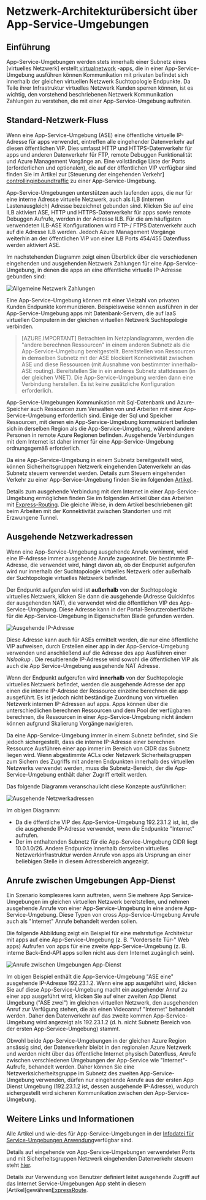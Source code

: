 <properties 
    pageTitle="Netzwerk-Architekturübersicht über App-Service-Umgebungen" 
    description="Übersicht über Architektur Netzwerk Suchtopologie OfApp Service-Umgebungen." 
    services="app-service" 
    documentationCenter="" 
    authors="stefsch" 
    manager="wpickett" 
    editor=""/>

<tags 
    ms.service="app-service" 
    ms.workload="na" 
    ms.tgt_pltfrm="na" 
    ms.devlang="na" 
    ms.topic="article" 
    ms.date="10/04/2016" 
    ms.author="stefsch"/>   

# <a name="network-architecture-overview-of-app-service-environments"></a>Netzwerk-Architekturübersicht über App-Service-Umgebungen

## <a name="introduction"></a>Einführung ##
App-Service-Umgebungen werden stets innerhalb einer Subnetz eines [virtuelles Netzwerk] erstellt[ virtualnetwork] -apps, die in einer App-Service-Umgebung ausführen können Kommunikation mit privaten befindet sich innerhalb der gleichen virtuellen Netzwerk Suchtopologie Endpunkte.  Da Teile ihrer Infrastruktur virtuelles Netzwerk Kunden sperren können, ist es wichtig, den vorstehend beschriebenen Netzwerk Kommunikation Zahlungen zu verstehen, die mit einer App-Service-Umgebung auftreten.

## <a name="general-network-flow"></a>Standard-Netzwerk-Fluss ##
 
Wenn eine App-Service-Umgebung (ASE) eine öffentliche virtuelle IP-Adresse für apps verwendet, eintreffen alle eingehender Datenverkehr auf diesen öffentlichen VIP.  Dies umfasst HTTP und HTTPS-Datenverkehr für apps und anderen Datenverkehr für FTP, remote Debuggen Funktionalität und Azure Management Vorgänge an.  Eine vollständige Liste der Ports (erforderlichen und optionalen), die auf der öffentlichen VIP verfügbar sind finden Sie im Artikel zur [Steuerung der eingehenden Verkehr] [ controllinginboundtraffic] zu einer App-Service-Umgebung. 

App-Service-Umgebungen unterstützen auch laufenden apps, die nur für eine interne Adresse virtuelle Netzwerk, auch als ILB (internen Lastenausgleich) Adresse bezeichnet gebunden sind.  Klicken Sie auf eine ILB aktiviert ASE, HTTP und HTTPS-Datenverkehr für apps sowie remote Debuggen Aufrufe, werden in der Adresse ILB.  Für die am häufigsten verwendeten ILB-ASE Konfigurationen wird FTP-/ FTPS Datenverkehr auch auf die Adresse ILB werden.  Jedoch Azure Management Vorgänge weiterhin an der öffentlichen VIP von einer ILB Ports 454/455 Datenfluss werden aktiviert ASE.

Im nachstehenden Diagramm zeigt einen Überblick über die verschiedenen eingehenden und ausgehenden Netzwerk Zahlungen für eine App-Service-Umgebung, in denen die apps an eine öffentliche virtuelle IP-Adresse gebunden sind:

![Allgemeine Netzwerk Zahlungen][GeneralNetworkFlows]

Eine App-Service-Umgebung können mit einer Vielzahl von privaten Kunden Endpunkte kommunizieren.  Beispielsweise können ausführen in der App-Service-Umgebung apps mit Datenbank-Servern, die auf IaaS virtuellen Computern in der gleichen virtuellen Netzwerk Suchtopologie verbinden.

>[AZURE.IMPORTANT] Betrachten im Netzplandiagramm, werden die "andere berechnen Ressourcen" in einem anderen Subnetz als die App-Service-Umgebung bereitgestellt. Bereitstellen von Ressourcen in demselben Subnetz mit der ASE blockiert Konnektivität zwischen ASE und diese Ressourcen (mit Ausnahme von bestimmter innerhalb-ASE routing). Bereitstellen Sie in ein anderes Subnetz stattdessen (in der gleichen VNET). Die App-Service-Umgebung werden dann eine Verbindung herstellen. Es ist keine zusätzliche Konfiguration erforderlich.

App-Service-Umgebungen Kommunikation mit Sql-Datenbank und Azure-Speicher auch Ressourcen zum Verwalten von und Arbeiten mit einer App-Service-Umgebung erforderlich sind.  Einige der Sql und Speicher Ressourcen, mit denen ein App-Service-Umgebung kommuniziert befinden sich in derselben Region als die App-Service-Umgebung, während andere Personen in remote Azure Regionen befinden.  Ausgehende Verbindungen mit dem Internet ist daher immer für eine App-Service-Umgebung ordnungsgemäß erforderlich. 

Da eine App-Service-Umgebung in einem Subnetz bereitgestellt wird, können Sicherheitsgruppen Netzwerk eingehenden Datenverkehr an das Subnetz steuern verwendet werden.  Details zum Steuern eingehenden Verkehr zu einer App-Service-Umgebung finden Sie im folgenden [Artikel][controllinginboundtraffic].

Details zum ausgehende Verbindung mit dem Internet in einer App-Service-Umgebung ermöglichen finden Sie im folgenden Artikel über das Arbeiten mit [Express-Routing][ExpressRoute].  Die gleiche Weise, in dem Artikel beschriebenen gilt beim Arbeiten mit der Konnektivität zwischen Standorten und mit Erzwungene Tunnel.

## <a name="outbound-network-addresses"></a>Ausgehende Netzwerkadressen ##
Wenn eine App-Service-Umgebung ausgehende Anrufe vornimmt, wird eine IP-Adresse immer ausgehende Anrufe zugeordnet.  Die bestimmte IP-Adresse, die verwendet wird, hängt davon ab, ob der Endpunkt aufgerufen wird nur innerhalb der Suchtopologie virtuelles Netzwerk oder außerhalb der Suchtopologie virtuelles Netzwerk befindet.

Der Endpunkt aufgerufen wird ist **außerhalb** von der Suchtopologie virtuelles Netzwerk, klicken Sie dann die ausgehende (Adresse QuickInfos der ausgehenden NAT), die verwendet wird die öffentlichen VIP des App-Service-Umgebung.  Diese Adresse kann in der Portal-Benutzeroberfläche für die App-Service-Umgebung in Eigenschaften Blade gefunden werden.
 
![Ausgehende IP-Adresse][OutboundIPAddress]

Diese Adresse kann auch für ASEs ermittelt werden, die nur eine öffentliche VIP aufweisen, durch Erstellen einer app in der App-Service-Umgebung verwenden und anschließend auf die Adresse des app Ausführen einer *Nslookup* . Die resultierende IP-Adresse wird sowohl die öffentlichen VIP als auch die App Service-Umgebung ausgehende NAT Adresse.

Wenn der Endpunkt aufgerufen wird **innerhalb** von der Suchtopologie virtuelles Netzwerk befindet, werden die ausgehende Adresse der app einen die interne IP-Adresse der Ressource einzelne berechnen die app ausgeführt.  Es ist jedoch nicht beständige Zuordnung von virtuellen Netzwerk internen IP-Adressen auf apps.  Apps können über die unterschiedlichen berechnen Ressourcen und dem Pool der verfügbaren berechnen, die Ressourcen in einer App-Service-Umgebung nicht ändern können aufgrund Skalierung Vorgänge navigieren.

Da eine App-Service-Umgebung immer in einem Subnetz befindet, sind Sie jedoch sichergestellt, dass die interne IP-Adresse einer berechnen Ressource Ausführen einer app immer im Bereich von CIDR das Subnetz liegen wird.  Wenn abgestimmte ACLs oder Netzwerk Sicherheitsgruppen zum Sichern des Zugriffs mit anderen Endpunkten innerhalb des virtuellen Netzwerks verwendet werden, muss die Subnetz-Bereich, der die App-Service-Umgebung enthält daher Zugriff erteilt werden.

Das folgende Diagramm veranschaulicht diese Konzepte ausführlicher:

![Ausgehende Netzwerkadressen][OutboundNetworkAddresses]

Im obigen Diagramm:

- Da die öffentliche VIP des App-Service-Umgebung 192.23.1.2 ist, ist, die die ausgehende IP-Adresse verwendet, wenn die Endpunkte "Internet" aufrufen.
- Der im enthaltenden Subnetz für die App-Service-Umgebung CIDR liegt 10.0.1.0/26.  Andere Endpunkte innerhalb derselben virtuelles Netzwerkinfrastruktur werden Anrufe von apps als Ursprung an einer beliebigen Stelle in diesem Adressbereich angezeigt.

## <a name="calls-between-app-service-environments"></a>Anrufe zwischen Umgebungen App-Dienst ##
Ein Szenario komplexeres kann auftreten, wenn Sie mehrere App Service-Umgebungen im gleichen virtuellen Netzwerk bereitstellen, und nehmen ausgehende Anrufe von einer App-Service-Umgebung in eine andere App-Service-Umgebung.  Diese Typen von cross App-Service-Umgebung Anrufe auch als "Internet" Anrufe behandelt werden sollen.

Die folgende Abbildung zeigt ein Beispiel für eine mehrstufige Architektur mit apps auf eine App-Service-Umgebung (z. B. "Vorderseite Tür-" Web apps) Aufrufen von apps für eine zweite App-Service-Umgebung (z. B. interne Back-End-API apps sollen nicht aus dem Internet zugänglich sein). 

![Anrufe zwischen Umgebungen App-Dienst][CallsBetweenAppServiceEnvironments] 

Im obigen Beispiel enthält die App-Service-Umgebung "ASE eine" ausgehende IP-Adresse 192.23.1.2.  Wenn eine app ausgeführt wird, klicken Sie auf diese App-Service-Umgebung macht ein ausgehender Anruf zu einer app ausgeführt wird, klicken Sie auf einer zweiten App Dienst Umgebung ("ASE zwei") im gleichen virtuellen Netzwerk, den ausgehenden Anruf zur Verfügung stehen, die als einen Videoanruf "Internet" behandelt werden.  Daher den Datenverkehr auf das zweite kommen App-Service-Umgebung wird angezeigt als 192.23.1.2 (d. h. nicht Subnetz Bereich von der ersten App-Service-Umgebung) stammt.

Obwohl beide App-Service-Umgebungen in der gleichen Azure Region ansässig sind, der Datenverkehr bleibt in den regionalen Azure Netzwerk und werden nicht über das öffentliche Internet physisch Datenfluss, Anrufe zwischen verschiedenen Umgebungen der App-Service wie "Internet"-Aufrufe, behandelt werden.  Daher können Sie eine Netzwerksicherheitsgruppe im Subnetz des zweiten App-Service-Umgebung verwenden, dürfen nur eingehende Anrufe aus der ersten App Dienst Umgebung (192.23.1.2 ist, dessen ausgehende IP-Adresse), wodurch sichergestellt wird sicheren Kommunikation zwischen den App-Service-Umgebung.

## <a name="additional-links-and-information"></a>Weitere Links und Informationen ##
Alle Artikel und wie-des für App-Service-Umgebungen in der [Infodatei für Service-Umgebungen Anwendung](../app-service/app-service-app-service-environments-readme.md)verfügbar sind.

Details auf eingehende von App-Service-Umgebungen verwendeten Ports und mit Sicherheitsgruppen Netzwerk eingehenden Datenverkehr steuern steht [hier][controllinginboundtraffic].

Details zur Verwendung von Benutzer definiert leitet ausgehende Zugriff auf das Internet Service-Umgebungen App steht in diesem [Artikel]gewähren[ExpressRoute]. 


<!-- LINKS -->
[virtualnetwork]: http://azure.microsoft.com/services/virtual-network/
[controllinginboundtraffic]:  http://azure.microsoft.com/documentation/articles/app-service-app-service-environment-control-inbound-traffic/
[ExpressRoute]:  http://azure.microsoft.com/documentation/articles/app-service-app-service-environment-network-configuration-expressroute/

<!-- IMAGES -->
[GeneralNetworkFlows]: ./media/app-service-app-service-environment-network-architecture-overview/NetworkOverview-1.png
[OutboundIPAddress]: ./media/app-service-app-service-environment-network-architecture-overview/OutboundIPAddress-1.png
[OutboundNetworkAddresses]: ./media/app-service-app-service-environment-network-architecture-overview/OutboundNetworkAddresses-1.png
[CallsBetweenAppServiceEnvironments]: ./media/app-service-app-service-environment-network-architecture-overview/CallsBetweenEnvironments-1.png

